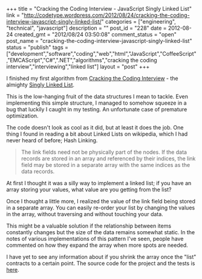 +++
title = "Cracking the Coding Interview - JavaScript Singly Linked List"
link = "http://codetype.wordpress.com/2012/08/24/cracking-the-coding-interview-javascript-singly-linked-list/"
categories = ["engineering", "technical", "javascript"]
description = ""
post_id = "228"
date = 2012-08-24
created_gmt = "2012/08/24 03:50:08"
comment_status = "open"
post_name = "cracking-the-coding-interview-javascript-singly-linked-list"
status = "publish"
tags = ["development","software","coding","web","html","JavaScript","CoffeeScript","EMCAScript","C#",".NET","algorithms","cracking the coding interview","interviewing","linked list"]
layout = "post"
+++

I finished my first algorithm from [Cracking the Coding Interview](http://www.amazon.com/gp/product/098478280X/ref=as_li_qf_sp_asin_il_tl?ie=UTF8&camp=1789&creative=9325&creativeASIN=098478280X&linkCode=as2&tag=aplfopoex-20) - the almighty [Singly Linked List](http://en.wikipedia.org/wiki/Linked_list#Singly.2C_doubly.2C_and_multiply_linked_lists).

This is the low-hanging fruit of the data structures I mean to tackle. Even implementing this simple structure, I managed to somehow squeeze in a bug that luckily I caught in my testing. An unfortunate case of premature optimization.

The code doesn't look as cool as it did, but at least it does the job. One thing I found in reading a bit about Linked Lists on wikipedia, which I had never heard of before; Hash Linking.

> The link fields need not be physically part of the nodes. If the data records are stored in an array and referenced by their indices, the link field may be stored in a separate array with the same indices as the data records.

At first I thought it was a silly way to implement a linked list; if you have an array storing your values, what value are you getting from the list?

Once I thought a little more, I realized the value of the link field being stored in a separate array. You can easily re-order your list by changing the values in the array, without traversing and without touching your data.

This might be a valuable solution if the relationship between items constantly changes but the size of the data remains somewhat static. In the notes of various implementations of this pattern I've seen, people have commented on how they expand the array when more spots are needed.

I have yet to see any information about if you shrink the array once the "list" contracts to a certain point. The source code for the project and the tests is [here](https://github.com/duereg/js-algorithms).
